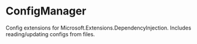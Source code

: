 # ConfigManager

Config extensions for Microsoft.Extensions.DependencyInjection. Includes reading/updating configs from files.
